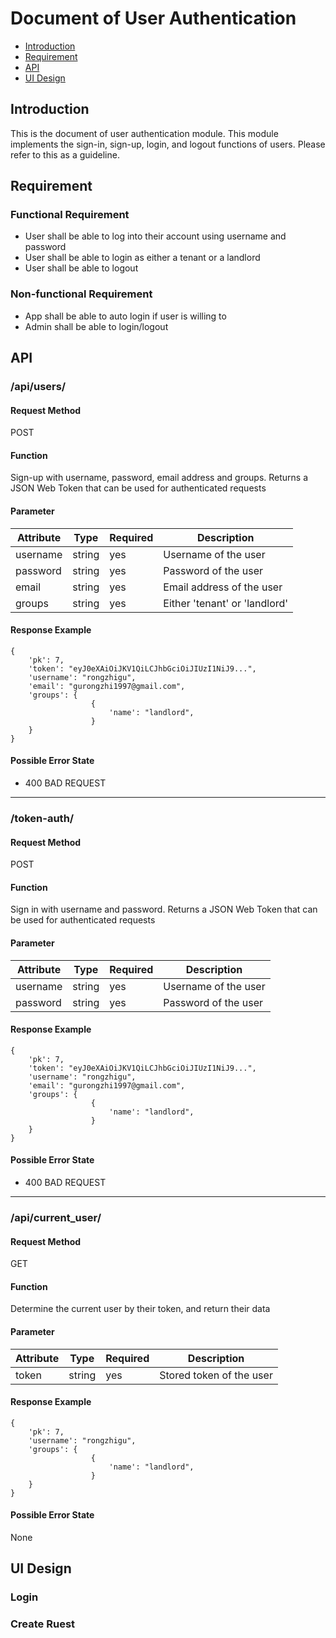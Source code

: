 # Document of User Authentication
- [Introduction](#intro)
- [Requirement](#req)
- [API](#api)
- [UI Design](#ui)


## <a name="intro">Introduction</a>
This is the document of user authentication module. This module
implements the sign-in, sign-up, login, and logout functions of 
users. Please refer to this as a guideline. 

## <a name="req">Requirement</a>
### Functional Requirement
- User shall be able to log into their account using username and password
- User shall be able to login as either a tenant or a landlord 
- User shall be able to logout

### Non-functional Requirement
- App shall be able to auto login if user is willing to
- Admin shall be able to login/logout

## <a name="api">API</a>
### /api/users/

#### Request Method
POST

#### Function
Sign-up with username, password, email address and groups. Returns a JSON Web Token 
that can be used for authenticated requests

#### Parameter
| Attribute | Type     | Required | Description|
| ---       |  ------  |--------- |----------- |
| username|  string  | yes      |Username of the user|
| password |  string  | yes      |Password of the user|
| email |  string  | yes      |Email address of the user|
| groups |  string  | yes      |Either 'tenant' or 'landlord'|


#### Response Example
```
{
    'pk': 7,
    'token': "eyJ0eXAiOiJKV1QiLCJhbGciOiJIUzI1NiJ9...",
    'username': "rongzhigu",
    'email': "gurongzhi1997@gmail.com",
    'groups': {
                  {
                      'name': "landlord",
                  }
    }                               
}
```

#### Possible Error State
- 400 BAD REQUEST

---

### /token-auth/
#### Request Method
POST

#### Function
Sign in with username and password. Returns a JSON Web Token 
that can be used for authenticated requests

#### Parameter

| Attribute | Type     | Required | Description|
| ---       |  ------  |--------- |----------- |
| username|  string  | yes      |Username of the user|
| password |  string  | yes      |Password of the user|


#### Response Example
```
{
    'pk': 7,
    'token': "eyJ0eXAiOiJKV1QiLCJhbGciOiJIUzI1NiJ9...",
    'username': "rongzhigu",
    'email': "gurongzhi1997@gmail.com",
    'groups': {
                  {
                      'name': "landlord",
                  }
    }                               
}
```
#### Possible Error State
- 400 BAD REQUEST

---

### /api/current_user/
#### Request Method
GET

#### Function
Determine the current user by their token, and return their data


#### Parameter

| Attribute | Type     | Required | Description|
| ---       |  ------  |--------- |----------- |
| token|  string  | yes      |Stored token of the user|


#### Response Example
```
{
    'pk': 7,
    'username': "rongzhigu",
    'groups': {
                  {
                      'name': "landlord",
                  }
    }                               
}
```
#### Possible Error State
None


## <a name="ui">UI Design</a>
### Login

### Create Ruest

